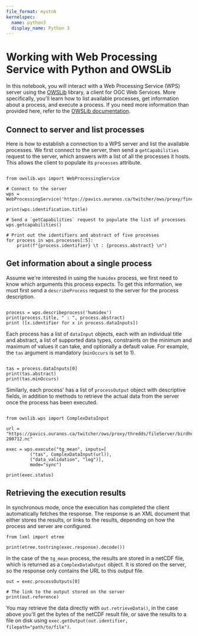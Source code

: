```yaml
---
file_format: mystnb
kernelspec:
  name: python3
  display_name: Python 3
---
```


# Working with Web Processing Service with Python and OWSLib


In this notebook, you will interact with a Web Processing Service (WPS) server using the [OWSLib](https://geopython.github.io/OWSLib/) library, a client for OGC Web Services. More specifically, you'll learn how to list available processes, get information about a process, and execute a process. If you need more information than provided here, refer to the [OWSLib documentation](https://geopython.github.io/OWSLib/#wps).


## Connect to server and list processes

Here is how to establish a connection to a WPS server and list the available processes. We first connect to the server, then send a `getCapabilities` request to the server, which answers with a list of all the processes it hosts. This allows the client to populate its `processes` attribute.

```{code-cell}  python3

from owslib.wps import WebProcessingService

# Connect to the server
wps = WebProcessingService('https://pavics.ouranos.ca/twitcher/ows/proxy/finch')

print(wps.identification.title)

# Send a `getCapabilities` request to populate the list of processes
wps.getcapabilities()

# Print out the identifiers and abstract of five processes
for process in wps.processes[:5]:
    print(f"{process.identifier} \t : {process.abstract} \n")
```

## Get information about a single process

Assume we're interested in using the `humidex` process, we first need to know which arguments this process expects. To get this information, we must first send a `describeProcess` request to the server for the process description.

```{code-cell} python3

process = wps.describeprocess('humidex')
print(process.title, " : ", process.abstract)
print ([x.identifier for x in process.dataInputs])
```

Each process has a list of `dataInput` objects, each with an individual title and abstract, a list of supported data types, constraints on the minimum and maximum of values it can take, and optionally a default value. For example, the `tas` argument is mandatory (`minOccurs` is set to 1).

```{code-cell} python3

tas = process.dataInputs[0]
print(tas.abstract)
print(tas.minOccurs)
```

Similarly, each process' has a list of `processOutput` object with descriptive fields, in addition to methods to retrieve the actual data from the server once the process has been executed.

```{code-cell} python3

from owslib.wps import ComplexDataInput

url = "https://pavics.ouranos.ca/twitcher/ows/proxy/thredds/fileServer/birdhouse/testdata/xclim/cmip5/tas_Amon_CanESM2_rcp85_r1i1p1_200701-200712.nc"

exec = wps.execute("tg_mean", inputs=[
         ("tas", ComplexDataInput(url)),
         ("data_validation", "log")],
         mode="sync")

print(exec.status)
```

## Retrieving the execution results

In synchronous mode, once the execution has completed the client automatically fetches the response. The response is an XML document that either stores the results, or links to the results, depending on how the process and server are configured.

```{code-cell} python3
from lxml import etree

print(etree.tostring(exec.response).decode())
```

In the case of the `tg_mean` process, the results are stored in a netCDF file, which is returned as a `ComplexDataOutput` object. It is stored on the server, so the response only contains the URL to this output file.

```{code-cell} python3
out = exec.processOutputs[0]

# The link to the output stored on the server
print(out.reference)
```

You may retrieve the data directly with `out.retrieveData()`, in the case above you'll get the bytes of the netCDF result file, or save the results to a file on disk using `exec.getOutput(out.identifier, filepath="path/to/file")`.
